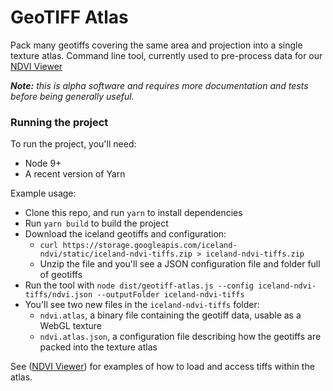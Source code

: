 # GeoTIFF Atlas

Pack many geotiffs covering the same area and projection into a single texture atlas.
Command line tool, currently used to pre-process data for our [NDVI Viewer](https://github.com/VisualPerspective/ndvi-viewer)

*__Note:__ this is alpha software and requires more documentation and tests before being generally useful.*

### Running the project
To run the project, you'll need:
* Node 9+
* A recent version of Yarn

Example usage:
* Clone this repo, and run `yarn` to install dependencies
* Run `yarn build` to build the project
* Download the iceland geotiffs and configuration:
  * `curl https://storage.googleapis.com/iceland-ndvi/static/iceland-ndvi-tiffs.zip > iceland-ndvi-tiffs.zip`
  * Unzip the file and you'll see a JSON configuration file and folder full of geotiffs
* Run the tool with `node dist/geotiff-atlas.js --config iceland-ndvi-tiffs/ndvi.json --outputFolder iceland-ndvi-tiffs`
* You'll see two new files in the `iceland-ndvi-tiffs` folder:
  * `ndvi.atlas`, a binary file containing the geotiff data, usable as a WebGL texture
  * `ndvi.atlas.json`, a configuration file describing how the geotiffs are packed into the texture atlas
  
See ([NDVI Viewer](https://github.com/VisualPerspective/ndvi-viewer)) for examples of how to load and access tiffs within the atlas. 
